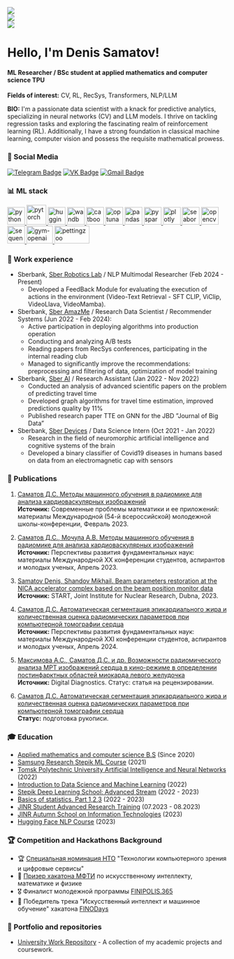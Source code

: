 ![](https://komarev.com/ghpvc/?username=denis-samatov&color=36b812)<br>
![](https://img.shields.io/github/followers/denis-samatov?style=social)<br>
![](https://img.shields.io/github/stars/denis-samatov?style=social)<br>

<h1 align="left">Hello, I'm Denis Samatov!</h1>

#### ML Researcher / BSc student at applied mathematics and computer science TPU

**Fields of interest:** CV,  RL, RecSys, Transformers, NLP/LLM

**BIO:** I'm a passionate data scientist with a knack for predictive analytics, specializing in neural networks (CV) and LLM models. I thrive on tackling regression tasks and exploring the fascinating realm of reinforcement learning (RL). Additionally, I have a strong foundation in classical machine learning, computer vision and possess the requisite mathematical prowess. 

### 📱 Social Media
[![Telegram Badge](https://img.shields.io/badge/Telegram-blue?style=for-the-badge&logo=telegram&logoColor=white)](https://t.me/SamatovDS)
[![VK Badge](https://img.shields.io/badge/VK-blue?style=for-the-badge&logo=vk&logoColor=white)](https://vk.com/s270374)
[![Gmail Badge](https://img.shields.io/badge/Gmail-red?style=for-the-badge&logo=gmail&logoColor=white)](mailto:denissamatov470@gmail.com)
</br>

### 📊 ML stack
<p align="left"> 
  <a href="https://www.python.org" target="_blank"> 
    <img src="https://upload.wikimedia.org/wikipedia/commons/thumb/c/c3/Python-logo-notext.svg/1869px-Python-logo-notext.svg.png" alt="python" width="40" height="40"/>
  </a>
  
  <a href="https://pytorch.org" target="_blank"> 
    <img src="https://pytorch.org/assets/images/pytorch-logo.png" alt="pytorch" width="45" height="45"/>
  </a>

  <a href="https://huggingface.co" target="_blank"> 
    <img src="https://uptime-storage.s3.amazonaws.com/logos/d32f5c39b694f3e64d29fc2c9b988cdd.png" alt="huggingface" width="40" height="40"/>
  </a>
  
  <a href="https://wandb.ai/site" target="_blank"> 
    <img src="https://wandb.ai/logo.png" alt="wandb" width="40" height="40"/>
  </a>

  <a href="https://catboost.ai" target="_blank"> 
    <img src="https://upload.wikimedia.org/wikipedia/commons/c/cc/CatBoostLogo.png" alt="catboost" width="40" height="40"/>
  </a>

  <a href="https://optuna.readthedocs.io/en/stable/#" target="_blank"> 
    <img src="https://avatars.githubusercontent.com/u/57251745?s=280&v=4" alt="optuna" width="40" height="40"/>
  </a>
  
  <a href="https://pandas.pydata.org" target="_blank"> 
    <img src="https://encrypted-tbn0.gstatic.com/images?q=tbn:ANd9GcT01Ctpf3nRjz7b9l-om2h2llNA0jL4d_MVtXXXHVF5mWIn5nyMXLgzYscFGZdbhf_LN8M&usqp=CAU" alt="pandas" width="40" height="40"/>
  </a>
  
  <a href="https://spark.apache.org/docs/latest/api/python/" target="_blank"> 
    <img src="https://upload.wikimedia.org/wikipedia/commons/f/f3/Apache_Spark_logo.svg" alt="pyspark" width="40" height="40"/>
  </a>
  
  <a href="https://plotly.com" target="_blank"> 
    <img src="https://cdn.icon-icons.com/icons2/2699/PNG/512/plot_ly_logo_icon_168902.png" alt="plotly" width="40" height="40"/>
  </a>
  
  <a href="https://seaborn.pydata.org" target="_blank"> 
    <img src="https://seaborn.pydata.org/_images/logo-mark-lightbg.svg" alt="seaborn" width="40" height="40"/>
  </a>

  <a href="https://opencv.org" target="_blank"> 
    <img src="https://upload.wikimedia.org/wikipedia/commons/3/32/OpenCV_Logo_with_text_svg_version.svg" alt="opencv" width="40" height="40"/>
  </a>

  <a href="https://sbert.net" target="_blank"> 
    <img src="https://huggingface.co/front/assets/huggingface_logo-noborder.svg" alt="sequence-transformers" width="40" height="40"/>
  </a>

  <a href="https://gym.openai.com" target="_blank"> 
    <img src="https://encrypted-tbn0.gstatic.com/images?q=tbn:ANd9GcTocT9alaIProFAy4sDviN3huS3y00MubFvyA&s" alt="gym-openai" width="60" height="40"/>
  </a>

  <a href="https://www.pettingzoo.ml" target="_blank"> 
    <img src="https://pettingzoo.farama.org/_images/pettingzoo-text.png" alt="pettingzoo" width="80" height="40"/>
  </a>
</p>

### 👔 Work experience
* Sberbank, [Sber Robotics Lab](https://www.sberbank.ru) / NLP Multimodal Researcher (Feb 2024 - Present)
  - Developed a FeedBack Module for evaluating the execution of actions in the environment (Video-Text Retrieval - SFT CLIP, ViClip, VideoLlava, VideoMamba).
* Sberbank, [Sber AmazMe](https://www.sberbank.ru) / Research Data Scientist / Recommender Systems (Jun 2022 - Feb 2024):
  - Active participation in deploying algorithms into production operation
  - Conducting and analyzing A/B tests
  - Reading papers from RecSys conferences, participating in the internal reading club
  - Managed to significantly improve the recommendations: preprocessing and filtering of data,
optimization of model training
* Sberbank, [Sber AI](https://www.sberbank.ru) / Research Assistant (Jan 2022 - Nov 2022)
  - Conducted an analysis of advanced scientific papers on the problem of predicting travel time
  - Developed graph algorithms for travel time estimation, improved predictions quality by 11%
  - Published research paper TTE on GNN for the JBD ”Journal of Big Data”
* Sberbank, [Sber Devices](https://www.sberbank.ru) / Data Science Intern (Oct 2021 - Jan 2022)
  - Research in the field of neuromorphic artificial intelligence and cognitive systems of the brain
  - Developed a binary classifier of Covid19 diseases in humans based on data from an electromagnetic
cap with sensors


### 📜 Publications

1. [Саматов Д.С. Методы машинного обучения в радиомике для анализа кардиоваскулярных изображений](http://sopromat.imm.uran.ru/kungurka/Proceedings-2023.pdf)  
   **Источник:** Современные проблемы математики и ее приложений: материалы Международной (54-й всероссийской) молодежной школы-конференции, Февраль 2023.

2. [Саматов Д.С., Мочула А.В. Методы машинного обучения в радиомике для анализа кардиоваскулярных изображений](https://conf-prfn.org/Arch/Proceedings_2023_vol_3.pdf)  
   **Источник:** Перспективы развития фундаментальных наук: материалы Международной ХХ конференции студентов, аспирантов и молодых ученых, Апрель 2023.

3. [Samatov Denis, Shandov Mikhail. Beam parameters restoration at the NICA accelerator complex based on the beam position monitor data](https://students.jinr.ru/uploads/report_files/report_student_1844_project_274.pdf)  
   **Источник:** START, Joint Institute for Nuclear Research, Dubna, 2023.

4. [Саматов Д.С. Автоматическая сегментация эпикардиального жира и количественная оценка радиомических параметров при компьютерной томографии сердца](https://conf-prfn.org/Arch/Proceedings_2024_vol_3.pdf)  
   **Источник:** Перспективы развития фундаментальных наук: материалы Международной XXI конференции студентов, аспирантов и молодых ученых, Апрель 2024.

5. [Максимова А.С., Саматов Д.С. и др. Возможности радиомического анализа МРТ изображений сердца в кино-режиме в определении постинфарктных областей миокарда левого желудочка](https://www.researchgate.net/publication/371375863_GCT-TTE_Graph_Convolutional_Transformer_for_Travel_Time_Estimation)  
   **Источник:** Digital Diagnostics. Статус: статья на рецензировании.

6. [Саматов Д.С. Автоматическая сегментация эпикардиального жира и количественная оценка радиомических параметров при компьютерной томографии сердца]()  
   **Статус:** подготовка рукописи.


### 🎓 Education
* [Applied mathematics and computer science B.S](https://tpu.ru/en/) (Since 2020)
* [Samsung Research Stepik ML Course](https://stepik.org/course/50352) (2021)
* [Tomsk Polytechnic University Artificial Intelligence and Neural Networks](https://tpu.ru/) (2022)
* [Introduction to Data Science and Machine Learning](https://stepik.org/course/4852/syllabus) (2022)
* [Stepik Deep Learning School: Advanced Stream](https://stepik.org/course/50352) (2022 - 2023)
* [Basics of statistics. Part 1,2,3](https://stepik.org/course/76/syllabus) (2022 - 2023)
* [JINR Student Advanced Research Training](https://jinr.ru/en/) (07.2023 - 08.2023)
* [JINR Autumn School on Information Technologies](https://jinr.ru/en/) (2023)
* [Hugging Face NLP Course](https://huggingface.co/course/nlp) (2023)


### 🏆 Competition and Hackathons Background
* 🏆 [Специальная номинация НТО](https://nnov.hse.ru/news/edu/915136736.html) "Технологии компьютерного зрения и цифровые сервисы"
* 🏅 [Призер хакатона МФТИ](https://cogmodel.mipt.ru/iprofitrack2) по искусственному интеллекту, математике и физике
* 🎖️ Финалист молодежной программы [FINIPOLIS.365](https://365.finopolis.ru/)
* 🥇 Победитель трека "Искусственный интеллект и машинное обучение" хакатона [FINODays](https://365.finopolis.ru/finodays/)


### 📂 Portfolio and repositories
* [University Work Repository](https://github.com/SamatovDS) - A collection of my academic projects and coursework.

